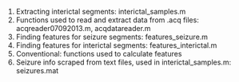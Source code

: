 1. Extracting interictal segments: interictal_samples.m
2. Functions used to read and extract data from .acq files: acqreader07092013.m, acqdatareader.m
3. Finding features for seizure segments: features_seizure.m
4. Finding features for interictal segments: features_interictal.m 
5. Conventional: functions used to calculate features
6. Seizure info scraped from text files, used in interictal_samples.m: seizures.mat
